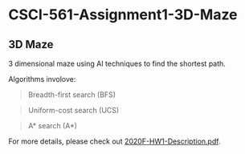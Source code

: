 # CSCI-561-Assignment1-3D-Maze

## 3D Maze

3 dimensional maze using AI techniques to find the shortest path.

Algorithms involove:
> Breadth-first search (BFS)

> Uniform-cost search (UCS)

> A* search (A*)

For more details, please check out [2020F-HW1-Description.pdf](https://github.com/OsirisLambert/CSCI-561-Assignment1-3D-Maze/blob/main/2020F-HW1-Description.pdf "2020F-HW1-Description.pdf").

